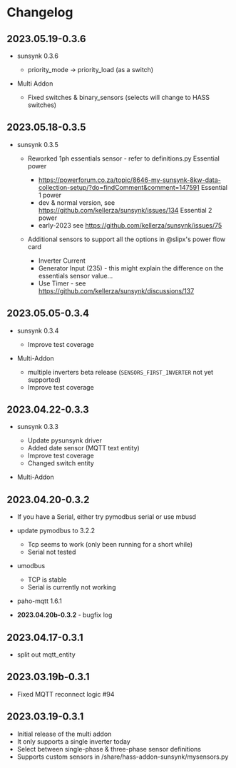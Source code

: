 # Changelog

## **2023.05.19-0.3.6**

- sunsynk 0.3.6
  - priority_mode -> priority_load (as a switch)

- Multi Addon
  - Fixed switches & binary_sensors (selects will change to HASS switches)

## **2023.05.18-0.3.5**

- sunsynk 0.3.5
  - Reworked 1ph essentials sensor - refer to definitions.py
       Essential power
       - https://powerforum.co.za/topic/8646-my-sunsynk-8kw-data-collection-setup/?do=findComment&comment=147591
       Essential 1 power
       - dev & normal version, see https://github.com/kellerza/sunsynk/issues/134
       Essential 2 power
       - early-2023 see https://github.com/kellerza/sunsynk/issues/75

  - Additional sensors to support all the options in @slipx's power flow card
    - Inverter Current
    - Generator Input (235) - this might explain the difference on the essentials sensor value...
    - Use Timer - see https://github.com/kellerza/sunsynk/discussions/137

## **2023.05.05-0.3.4**

- sunsynk 0.3.4
  - Improve test coverage

- Multi-Addon
  - multiple inverters beta release (`SENSORS_FIRST_INVERTER` not yet supported)
  - Improve test coverage

## **2023.04.22-0.3.3**

- sunsynk 0.3.3
  - Update pysunsynk driver
  - Added date sensor (MQTT text entity)
  - Improve test coverage
  - Changed switch entity

- Multi-Addon

## **2023.04.20-0.3.2**

- If you have a Serial, either try pymodbus serial or use mbusd

- update pymodbus to 3.2.2
  - Tcp seems to work (only been running for a short while)
  - Serial not tested

- umodbus
  - TCP is stable
  - Serial is currently not working

- paho-mqtt 1.6.1

- **2023.04.20b-0.3.2**  - bugfix log


## **2023.04.17-0.3.1**

- split out mqtt_entity

## **2023.03.19b-0.3.1**

- Fixed MQTT reconnect logic #94

## **2023.03.19-0.3.1**

- Initial release of the multi addon
- It only supports a single inverter today
- Select between single-phase & three-phase sensor definitions
- Supports custom sensors in /share/hass-addon-sunsynk/mysensors.py

